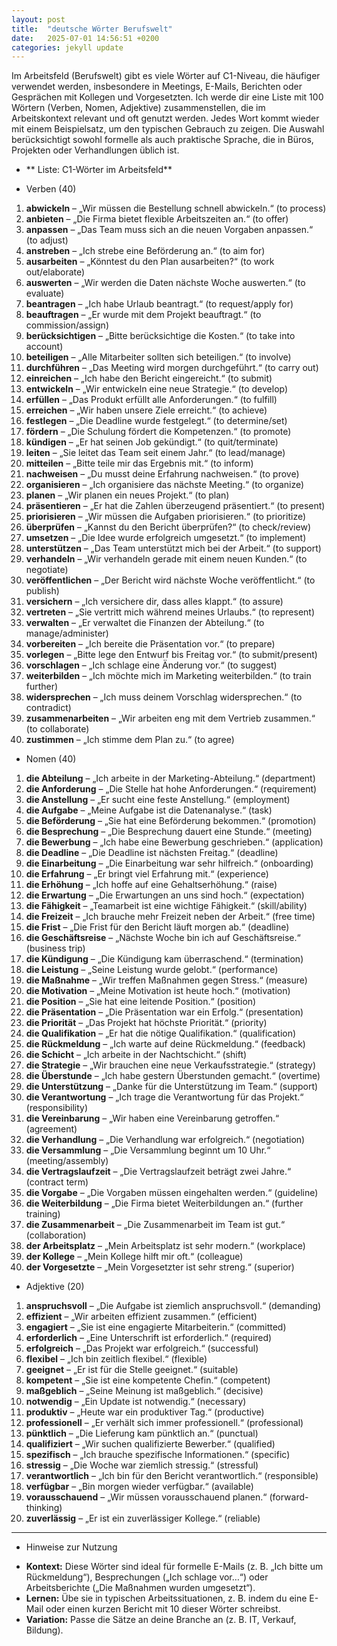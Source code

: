 ```yaml
---
layout: post
title:  "deutsche Wörter Berufswelt"
date:   2025-07-01 14:56:51 +0200
categories: jekyll update
---
```



Im Arbeitsfeld (Berufswelt) gibt es viele Wörter auf C1-Niveau, die häufiger verwendet werden, insbesondere in Meetings, E-Mails, Berichten oder Gesprächen mit Kollegen und Vorgesetzten. Ich werde dir eine Liste mit 100 Wörtern (Verben, Nomen, Adjektive) zusammenstellen, die im Arbeitskontext relevant und oft genutzt werden. Jedes Wort kommt wieder mit einem Beispielsatz, um den typischen Gebrauch zu zeigen. Die Auswahl berücksichtigt sowohl formelle als auch praktische Sprache, die in Büros, Projekten oder Verhandlungen üblich ist.



+ ** Liste:  C1-Wörter im Arbeitsfeld**

+ Verben (40)

1. **abwickeln** – „Wir müssen die Bestellung schnell abwickeln.“ (to process)
2. **anbieten** – „Die Firma bietet flexible Arbeitszeiten an.“ (to offer)
3. **anpassen** – „Das Team muss sich an die neuen Vorgaben anpassen.“ (to adjust)
4. **anstreben** – „Ich strebe eine Beförderung an.“ (to aim for)
5. **ausarbeiten** – „Könntest du den Plan ausarbeiten?“ (to work out/elaborate)
6. **auswerten** – „Wir werden die Daten nächste Woche auswerten.“ (to evaluate)
7. **beantragen** – „Ich habe Urlaub beantragt.“ (to request/apply for)
8. **beauftragen** – „Er wurde mit dem Projekt beauftragt.“ (to commission/assign)
9. **berücksichtigen** – „Bitte berücksichtige die Kosten.“ (to take into account)
10. **beteiligen** – „Alle Mitarbeiter sollten sich beteiligen.“ (to involve)
11. **durchführen** – „Das Meeting wird morgen durchgeführt.“ (to carry out)
12. **einreichen** – „Ich habe den Bericht eingereicht.“ (to submit)
13. **entwickeln** – „Wir entwickeln eine neue Strategie.“ (to develop)
14. **erfüllen** – „Das Produkt erfüllt alle Anforderungen.“ (to fulfill)
15. **erreichen** – „Wir haben unsere Ziele erreicht.“ (to achieve)
16. **festlegen** – „Die Deadline wurde festgelegt.“ (to determine/set)
17. **fördern** – „Die Schulung fördert die Kompetenzen.“ (to promote)
18. **kündigen** – „Er hat seinen Job gekündigt.“ (to quit/terminate)
19. **leiten** – „Sie leitet das Team seit einem Jahr.“ (to lead/manage)
20. **mitteilen** – „Bitte teile mir das Ergebnis mit.“ (to inform)
21. **nachweisen** – „Du musst deine Erfahrung nachweisen.“ (to prove)
22. **organisieren** – „Ich organisiere das nächste Meeting.“ (to organize)
23. **planen** – „Wir planen ein neues Projekt.“ (to plan)
24. **präsentieren** – „Er hat die Zahlen überzeugend präsentiert.“ (to present)
25. **priorisieren** – „Wir müssen die Aufgaben priorisieren.“ (to prioritize)
26. **überprüfen** – „Kannst du den Bericht überprüfen?“ (to check/review)
27. **umsetzen** – „Die Idee wurde erfolgreich umgesetzt.“ (to implement)
28. **unterstützen** – „Das Team unterstützt mich bei der Arbeit.“ (to support)
29. **verhandeln** – „Wir verhandeln gerade mit einem neuen Kunden.“ (to negotiate)
30. **veröffentlichen** – „Der Bericht wird nächste Woche veröffentlicht.“ (to publish)
31. **versichern** – „Ich versichere dir, dass alles klappt.“ (to assure)
32. **vertreten** – „Sie vertritt mich während meines Urlaubs.“ (to represent)
33. **verwalten** – „Er verwaltet die Finanzen der Abteilung.“ (to manage/administer)
34. **vorbereiten** – „Ich bereite die Präsentation vor.“ (to prepare)
35. **vorlegen** – „Bitte lege den Entwurf bis Freitag vor.“ (to submit/present)
36. **vorschlagen** – „Ich schlage eine Änderung vor.“ (to suggest)
37. **weiterbilden** – „Ich möchte mich im Marketing weiterbilden.“ (to train further)
38. **widersprechen** – „Ich muss deinem Vorschlag widersprechen.“ (to contradict)
39. **zusammenarbeiten** – „Wir arbeiten eng mit dem Vertrieb zusammen.“ (to collaborate)
40. **zustimmen** – „Ich stimme dem Plan zu.“ (to agree)

+ Nomen (40)

1. **die Abteilung** – „Ich arbeite in der Marketing-Abteilung.“ (department)
2. **die Anforderung** – „Die Stelle hat hohe Anforderungen.“ (requirement)
3. **die Anstellung** – „Er sucht eine feste Anstellung.“ (employment)
4. **die Aufgabe** – „Meine Aufgabe ist die Datenanalyse.“ (task)
5. **die Beförderung** – „Sie hat eine Beförderung bekommen.“ (promotion)
6. **die Besprechung** – „Die Besprechung dauert eine Stunde.“ (meeting)
7. **die Bewerbung** – „Ich habe eine Bewerbung geschrieben.“ (application)
8. **die Deadline** – „Die Deadline ist nächsten Freitag.“ (deadline)
9. **die Einarbeitung** – „Die Einarbeitung war sehr hilfreich.“ (onboarding)
10. **die Erfahrung** – „Er bringt viel Erfahrung mit.“ (experience)
11. **die Erhöhung** – „Ich hoffe auf eine Gehaltserhöhung.“ (raise)
12. **die Erwartung** – „Die Erwartungen an uns sind hoch.“ (expectation)
13. **die Fähigkeit** – „Teamarbeit ist eine wichtige Fähigkeit.“ (skill/ability)
14. **die Freizeit** – „Ich brauche mehr Freizeit neben der Arbeit.“ (free time)
15. **die Frist** – „Die Frist für den Bericht läuft morgen ab.“ (deadline)
16. **die Geschäftsreise** – „Nächste Woche bin ich auf Geschäftsreise.“ (business trip)
17. **die Kündigung** – „Die Kündigung kam überraschend.“ (termination)
18. **die Leistung** – „Seine Leistung wurde gelobt.“ (performance)
19. **die Maßnahme** – „Wir treffen Maßnahmen gegen Stress.“ (measure)
20. **die Motivation** – „Meine Motivation ist heute hoch.“ (motivation)
21. **die Position** – „Sie hat eine leitende Position.“ (position)
22. **die Präsentation** – „Die Präsentation war ein Erfolg.“ (presentation)
23. **die Priorität** – „Das Projekt hat höchste Priorität.“ (priority)
24. **die Qualifikation** – „Er hat die nötige Qualifikation.“ (qualification)
25. **die Rückmeldung** – „Ich warte auf deine Rückmeldung.“ (feedback)
26. **die Schicht** – „Ich arbeite in der Nachtschicht.“ (shift)
27. **die Strategie** – „Wir brauchen eine neue Verkaufsstrategie.“ (strategy)
28. **die Überstunde** – „Ich habe gestern Überstunden gemacht.“ (overtime)
29. **die Unterstützung** – „Danke für die Unterstützung im Team.“ (support)
30. **die Verantwortung** – „Ich trage die Verantwortung für das Projekt.“ (responsibility)
31. **die Vereinbarung** – „Wir haben eine Vereinbarung getroffen.“ (agreement)
32. **die Verhandlung** – „Die Verhandlung war erfolgreich.“ (negotiation)
33. **die Versammlung** – „Die Versammlung beginnt um 10 Uhr.“ (meeting/assembly)
34. **die Vertragslaufzeit** – „Die Vertragslaufzeit beträgt zwei Jahre.“ (contract term)
35. **die Vorgabe** – „Die Vorgaben müssen eingehalten werden.“ (guideline)
36. **die Weiterbildung** – „Die Firma bietet Weiterbildungen an.“ (further training)
37. **die Zusammenarbeit** – „Die Zusammenarbeit im Team ist gut.“ (collaboration)
38. **der Arbeitsplatz** – „Mein Arbeitsplatz ist sehr modern.“ (workplace)
39. **der Kollege** – „Mein Kollege hilft mir oft.“ (colleague)
40. **der Vorgesetzte** – „Mein Vorgesetzter ist sehr streng.“ (superior)

+ Adjektive (20)

1. **anspruchsvoll** – „Die Aufgabe ist ziemlich anspruchsvoll.“ (demanding)
2. **effizient** – „Wir arbeiten effizient zusammen.“ (efficient)
3. **engagiert** – „Sie ist eine engagierte Mitarbeiterin.“ (committed)
4. **erforderlich** – „Eine Unterschrift ist erforderlich.“ (required)
5. **erfolgreich** – „Das Projekt war erfolgreich.“ (successful)
6. **flexibel** – „Ich bin zeitlich flexibel.“ (flexible)
7. **geeignet** – „Er ist für die Stelle geeignet.“ (suitable)
8. **kompetent** – „Sie ist eine kompetente Chefin.“ (competent)
9. **maßgeblich** – „Seine Meinung ist maßgeblich.“ (decisive)
10. **notwendig** – „Ein Update ist notwendig.“ (necessary)
11. **produktiv** – „Heute war ein produktiver Tag.“ (productive)
12. **professionell** – „Er verhält sich immer professionell.“ (professional)
13. **pünktlich** – „Die Lieferung kam pünktlich an.“ (punctual)
14. **qualifiziert** – „Wir suchen qualifizierte Bewerber.“ (qualified)
15. **spezifisch** – „Ich brauche spezifische Informationen.“ (specific)
16. **stressig** – „Die Woche war ziemlich stressig.“ (stressful)
17. **verantwortlich** – „Ich bin für den Bericht verantwortlich.“ (responsible)
18. **verfügbar** – „Bin morgen wieder verfügbar.“ (available)
19. **vorausschauend** – „Wir müssen vorausschauend planen.“ (forward-thinking)
20. **zuverlässig** – „Er ist ein zuverlässiger Kollege.“ (reliable)

---

+ Hinweise zur Nutzung

- **Kontext:** Diese Wörter sind ideal für formelle E-Mails (z. B. „Ich bitte um Rückmeldung“), Besprechungen („Ich schlage vor…“) oder Arbeitsberichte („Die Maßnahmen wurden umgesetzt“).
- **Lernen:** Übe sie in typischen Arbeitssituationen, z. B. indem du eine E-Mail oder einen kurzen Bericht mit 10 dieser Wörter schreibst.
- **Variation:** Passe die Sätze an deine Branche an (z. B. IT, Verkauf, Bildung).

